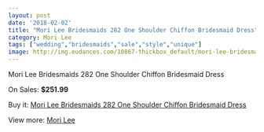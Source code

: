 ```yaml
---
layout: post
date: '2018-02-02'
title: "Mori Lee Bridesmaids 282 One Shoulder Chiffon Bridesmaid Dress"
category: Mori Lee
tags: ["wedding","bridesmaids","sale","style","unique"]
image: http://img.eudances.com/10867-thickbox_default/mori-lee-bridesmaids-282-one-shoulder-chiffon-bridesmaid-dress.jpg
---
```

Mori Lee Bridesmaids 282 One Shoulder Chiffon Bridesmaid Dress

On Sales: **$251.99**
<a href="https://www.eudances.com/en/mori-lee/3473-mori-lee-bridesmaids-282-one-shoulder-chiffon-bridesmaid-dress.html"><amp-img layout="responsive" width="600" height="600" src="//img.eudances.com/10867-thickbox_default/mori-lee-bridesmaids-282-one-shoulder-chiffon-bridesmaid-dress.jpg" alt="Mori Lee Bridesmaids 282 One Shoulder Chiffon Bridesmaid Dress 0" /></a>
<a href="https://www.eudances.com/en/mori-lee/3473-mori-lee-bridesmaids-282-one-shoulder-chiffon-bridesmaid-dress.html"><amp-img layout="responsive" width="600" height="600" src="//img.eudances.com/10868-thickbox_default/mori-lee-bridesmaids-282-one-shoulder-chiffon-bridesmaid-dress.jpg" alt="Mori Lee Bridesmaids 282 One Shoulder Chiffon Bridesmaid Dress 1" /></a>

Buy it: [Mori Lee Bridesmaids 282 One Shoulder Chiffon Bridesmaid Dress](https://www.eudances.com/en/mori-lee/3473-mori-lee-bridesmaids-282-one-shoulder-chiffon-bridesmaid-dress.html "Mori Lee Bridesmaids 282 One Shoulder Chiffon Bridesmaid Dress")

View more: [Mori Lee](https://www.eudances.com/en/65-mori-lee "Mori Lee")